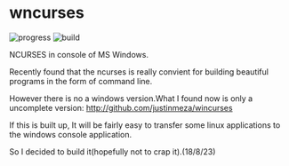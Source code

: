 # wncurses
![progress](http://progressed.io/bar/10?title=progress)
![build](https://img.shields.io/badge/build-passed-brightgreen.svg)

NCURSES in console of MS Windows.

Recently found that the ncurses is really convient for building beautiful programs in the form of command line.

However there is no a windows version.What I found now is only a uncomplete version: <http://github.com/justinmeza/wincurses>

If this is built up, It will be fairly easy to transfer some linux applications to the windows console application.

So I decided to build it(hopefully not to crap it).(18/8/23)
